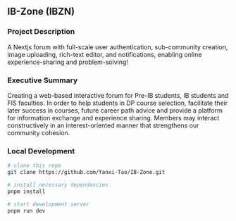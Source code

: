 ## IB-Zone (IBZN)

### Project Description

A Nextjs forum with full-scale user authentication, sub-community creation, image uploading, rich-text editor, and notifications, enabling online experience-sharing and problem-solving!

### Executive Summary

Creating a web-based interactive forum for Pre-IB students, IB students and FIS faculties. In order to help students in DP course selection, facilitate their later success in courses, future career path advice and provide a platform for information exchange and experience sharing. Members may interact constructively in an interest-oriented manner that strengthens our community cohesion.

### Local Development

```bash
# clone this repo
git clone https://github.com/Yanxi-Tao/IB-Zone.git

# install necessary dependencies
pnpm install

# start development server
pnpm run dev
